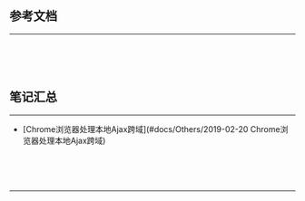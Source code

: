 ## 参考文档

---





<br/><br/><br/>



## 笔记汇总

---

* [Chrome浏览器处理本地Ajax跨域](#docs/Others/2019-02-20 Chrome浏览器处理本地Ajax跨域)



<br/><br/><br/>

---

